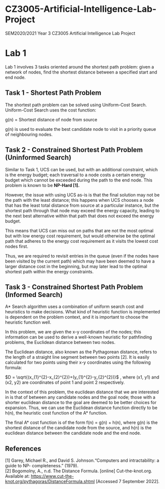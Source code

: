# CZ3005-Artificial-Intelligence-Lab-Project
SEM2020/2021 Year 3 CZ3005 Artificial Intelligence Lab Project

# Lab 1

Lab 1 involves 3 tasks oriented around the shortest path problem: given a network of nodes, find the shortest distance between a specified start and end node.

## Task 1 - Shortest Path Problem
The shortest path problem can be solved using Uniform-Cost Search. Uniform-Cost Search uses the cost function:

g(n) = Shortest distance of node from source

g(n) is used to evaluate the best candidate node to visit in a priority queue of neighbouring nodes. 

## Task 2 - Constrained Shortest Path Problem (Uninformed Search)
Similar to Task 1, UCS can be used, but with an additional constraint, which is the energy budget; each traversal to a node costs a certain energy budget which cannot be exceeded during the path to the end node. This problem is known to be **NP-Hard [1].**

However, the issue with using UCS as-is is that the final solution may not be the path with the least distance; this happens when UCS chooses a node that has the least total distance from source at a particular instance, but the shortest path through that node may exceed the energy capacity, leading to the next best alternative within that path that does not exceed the energy budget. 

This means that UCS can miss out on paths that are not the most optimal but with low energy cost requirement, but would otherwise be the optimal path that adheres to the energy cost requirement as it visits the lowest cost nodes first.

Thus, we are required to revisit entries in the queue (even if the nodes have been visited by the current path) which may have been deemed to have a larger distance cost in the beginning, but may later lead to the optimal shortest path within the energy constraints.

## Task 3 - Constrained Shortest Path Problem (Informed Search)
A* Search algorithm uses a combination of uniform search cost and heuristics to make decisions. What kind of heuristic function is implemented is dependent on the problem context, and it is important to choose the heuristic function well. 

In this problem, we are given the x-y coordinates of the nodes; this information can be used to derive a well-known heuristic for pathfinding problems, the Euclidean distance between two nodes. 

The Euclidean distance, also known as the Pythagorean distance, refers to the length of a straight line segment between two points [2]. It is easily calculated for two points using their x-y coordinates using the following formula:

$D = \sqrt{(x_{1}^{2}-x_{2}^{2})+(y_{1}^{2}-y_{2}^{2})}$ , where (x1, y1) and (x2, y2) are coordinates of point 1 and point 2 respectively.

In the context of this problem, the euclidean distance that we are interested in is that of between any candidate nodes and the goal node; those with a shorter euclidean distance to the goal are deemed to be better choices for expansion. Thus, we can use the Euclidean distance function directly to be h(n), the heuristic cost function of the A* function.

The final A* cost function is of the form f(n) = g(n) + h(n), where g(n) is the shortest distance of the candidate node from the source, and h(n) is the euclidean distance between the candidate node and the end node.

## References
[1] Garey, Michael R., and David S. Johnson.“Computers and intractability: a guide to NP-
completeness.” (1979).  
[2] Bogomolny, A., n.d. The Distance Formula. [online] Cut-the-knot.org. Available at: <https://www.cut-the-knot.org/pythagoras/DistanceFormula.shtml> [Accessed 7 September 2022].

